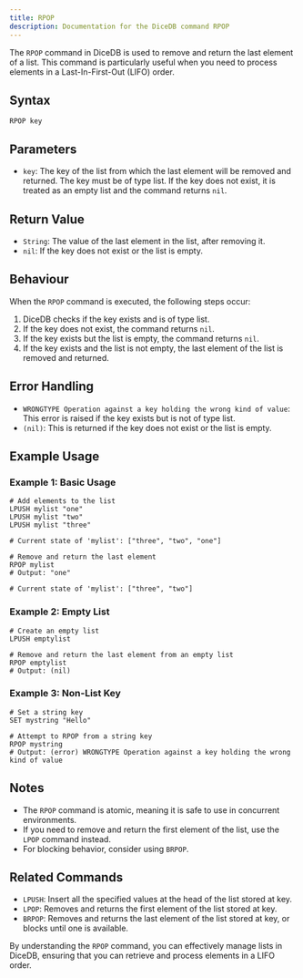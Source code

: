 ```yaml
---
title: RPOP
description: Documentation for the DiceDB command RPOP
---
```


The `RPOP` command in DiceDB is used to remove and return the last element of a list. This command is particularly useful when you need to process elements in a Last-In-First-Out (LIFO) order.

## Syntax

```
RPOP key
```

## Parameters

- `key`: The key of the list from which the last element will be removed and returned. The key must be of type list. If the key does not exist, it is treated as an empty list and the command returns `nil`.

## Return Value

- `String`: The value of the last element in the list, after removing it.
- `nil`: If the key does not exist or the list is empty.

## Behaviour

When the `RPOP` command is executed, the following steps occur:

1. DiceDB checks if the key exists and is of type list.
2. If the key does not exist, the command returns `nil`.
3. If the key exists but the list is empty, the command returns `nil`.
4. If the key exists and the list is not empty, the last element of the list is removed and returned.

## Error Handling

- `WRONGTYPE Operation against a key holding the wrong kind of value`: This error is raised if the key exists but is not of type list.
- `(nil)`: This is returned if the key does not exist or the list is empty.

## Example Usage

### Example 1: Basic Usage

```shell
# Add elements to the list
LPUSH mylist "one"
LPUSH mylist "two"
LPUSH mylist "three"

# Current state of 'mylist': ["three", "two", "one"]

# Remove and return the last element
RPOP mylist
# Output: "one"

# Current state of 'mylist': ["three", "two"]
```

### Example 2: Empty List

```shell
# Create an empty list
LPUSH emptylist

# Remove and return the last element from an empty list
RPOP emptylist
# Output: (nil)
```

### Example 3: Non-List Key

```shell
# Set a string key
SET mystring "Hello"

# Attempt to RPOP from a string key
RPOP mystring
# Output: (error) WRONGTYPE Operation against a key holding the wrong kind of value
```

## Notes

- The `RPOP` command is atomic, meaning it is safe to use in concurrent environments.
- If you need to remove and return the first element of the list, use the `LPOP` command instead.
- For blocking behavior, consider using `BRPOP`.

## Related Commands

- `LPUSH`: Insert all the specified values at the head of the list stored at key.
- `LPOP`: Removes and returns the first element of the list stored at key.
- `BRPOP`: Removes and returns the last element of the list stored at key, or blocks until one is available.

By understanding the `RPOP` command, you can effectively manage lists in DiceDB, ensuring that you can retrieve and process elements in a LIFO order.

